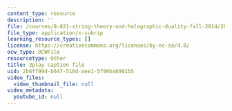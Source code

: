 ```yaml
---
content_type: resource
description: ''
file: /courses/8-821-string-theory-and-holographic-duality-fall-2014/2b6ff99db647516daee15f99ba6981b5_0fChZwU1zEc.vtt
file_type: application/x-subrip
learning_resource_types: []
license: https://creativecommons.org/licenses/by-nc-sa/4.0/
ocw_type: OCWFile
resourcetype: Other
title: 3play caption file
uid: 2b6ff99d-b647-516d-aee1-5f99ba6981b5
video_files:
  video_thumbnail_file: null
video_metadata:
  youtube_id: null
---
```

